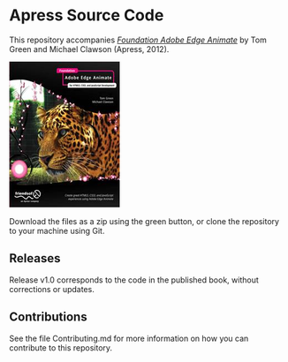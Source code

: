 # Apress Source Code

This repository accompanies [*Foundation Adobe Edge Animate*](http://www.apress.com/9781430243502) by Tom Green and Michael Clawson (Apress, 2012).

![Cover image](9781430243502.jpg)

Download the files as a zip using the green button, or clone the repository to your machine using Git.

## Releases

Release v1.0 corresponds to the code in the published book, without corrections or updates.

## Contributions

See the file Contributing.md for more information on how you can contribute to this repository.
